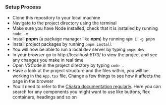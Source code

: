 ### Setup Process

- Clone this repository to your local machine 
- Navigate to the project directory using the terminal
- Make sure you have Node installed, check that it is installed by running `node -v`
- Install **pnpm** (a package manager like **npm**) by running `npm i -g pnpm`
- Install project packages by running `pnpm install`
- You will now be able to run a local dev server by typing `pnpm dev`
- In your browser go to http://localhost:5173/ to view the project and see any changes you make in real time
- Open VSCode in the project directory by typing `code .`
- Have a look at the project structure and the files within, you will be working in the `App.tsx` file. Change a few things to see how it affects the page in the browser
- You'll need to refer to the [Chakra documentation regularly](https://chakra-ui.com/getting-started). Here you can search for any components you might want to use like buttons, flex containers, headings and so on
